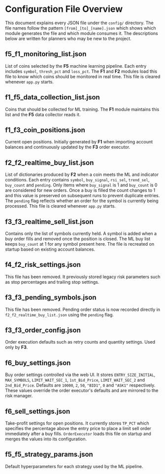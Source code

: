 # Configuration File Overview

This document explains every JSON file under the `config/` directory. The file names follow the pattern
`[from]_[to]_[name].json` which shows which module generates the file and which module consumes it.
The descriptions below are written for planners who may be new to the project.


## f5_f1_monitoring_list.json
List of coins selected by the **F5** machine learning pipeline. Each entry includes
`symbol`, `thresh_pct` and `loss_pct`. The **F1** and **F2** modules
load this file to know which coins should be monitored in real time. This file
is cleared whenever `app.py` starts.

## f1_f5_data_collection_list.json
Coins that should be collected for ML training. The **F1** module maintains this list and the
**F5** data collector reads it.


## f1_f3_coin_positions.json
Current open positions. Initially generated by **F1** when importing account balances
and continuously updated by the **F3** order executor.

## f2_f2_realtime_buy_list.json
List of dictionaries produced by **F2** when a coin meets the ML and indicator
conditions. Each entry contains `symbol`, `buy_signal`, `rsi_sel`, `trend_sel`,
`buy_count` and `pending`. Only items where `buy_signal` is 1 and
`buy_count` is 0 are considered for new orders. Once a buy is filled the count
changes to 1 and this value is preserved on subsequent runs to prevent
duplicate entries. The `pending` flag reflects whether an order for the symbol
is currently being processed. This file is cleared whenever `app.py` starts.

## f3_f3_realtime_sell_list.json
Contains only the list of symbols currently held. A symbol is added when a buy
order fills and removed once the position is closed. The ML buy list keeps
`buy_count` at 1 for any symbol present here. The file is recreated on startup
based on existing account balances.

## f4_f2_risk_settings.json
This file has been removed. It previously stored legacy risk parameters such as stop percentages and trailing stop settings.

## f3_f3_pending_symbols.json
This file has been removed. Pending order status is now recorded directly in `f2_f2_realtime_buy_list.json` using the `pending` flag.

## f3_f3_order_config.json
Order execution defaults such as retry counts and quantity settings. Used only by **F3**.

## f6_buy_settings.json
Buy order settings controlled via the web UI. It stores `ENTRY_SIZE_INITIAL`,
`MAX_SYMBOLS`, `LIMIT_WAIT_SEC_1`, `1st_Bid_Price`, `LIMIT_WAIT_SEC_2` and
`2nd_Bid_Price`. Defaults are `10000`, `2`, `50`, `"BID1"`, `0` and `"ASK1"`
respectively. These values override the order executor's defaults and are
mirrored to the risk manager.

## f6_sell_settings.json
Take-profit settings for open positions. It currently stores `TP_PCT` which
specifies the percentage above the entry price to place a limit sell order
immediately after a buy fills. `OrderExecutor` loads this file on startup and
merges the values into its configuration.
## f5_f5_strategy_params.json
Default hyperparameters for each strategy used by the ML pipeline.


